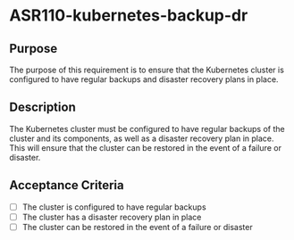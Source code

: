 # ASR110-kubernetes-backup-dr

## Purpose

The purpose of this requirement is to ensure that the Kubernetes cluster is configured
to have regular backups and disaster recovery plans in place.

## Description

The Kubernetes cluster must be configured to have regular backups of the cluster
and its components, as well as a disaster recovery plan in place. This will
ensure that the cluster can be restored in the event of a failure or disaster.

## Acceptance Criteria

- [ ] The cluster is configured to have regular backups
- [ ] The cluster has a disaster recovery plan in place
- [ ] The cluster can be restored in the event of a failure or disaster
